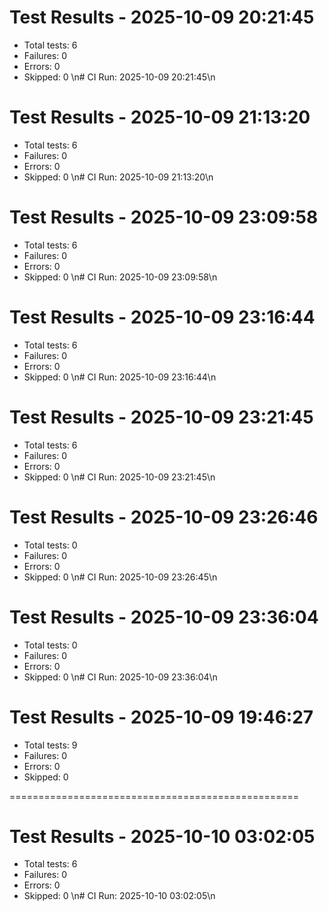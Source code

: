 # Test Results - 2025-10-09 20:21:45

- Total tests: 6
- Failures: 0
- Errors: 0
- Skipped: 0
\n# CI Run: 2025-10-09 20:21:45\n

# Test Results - 2025-10-09 21:13:20

- Total tests: 6
- Failures: 0
- Errors: 0
- Skipped: 0
\n# CI Run: 2025-10-09 21:13:20\n

# Test Results - 2025-10-09 23:09:58

- Total tests: 6
- Failures: 0
- Errors: 0
- Skipped: 0
\n# CI Run: 2025-10-09 23:09:58\n

# Test Results - 2025-10-09 23:16:44

- Total tests: 6
- Failures: 0
- Errors: 0
- Skipped: 0
\n# CI Run: 2025-10-09 23:16:44\n

# Test Results - 2025-10-09 23:21:45

- Total tests: 6
- Failures: 0
- Errors: 0
- Skipped: 0
\n# CI Run: 2025-10-09 23:21:45\n

# Test Results - 2025-10-09 23:26:46

- Total tests: 0
- Failures: 0
- Errors: 0
- Skipped: 0
\n# CI Run: 2025-10-09 23:26:45\n

# Test Results - 2025-10-09 23:36:04

- Total tests: 0
- Failures: 0
- Errors: 0
- Skipped: 0
\n# CI Run: 2025-10-09 23:36:04\n

# Test Results - 2025-10-09 19:46:27

- Total tests: 9
- Failures: 0
- Errors: 0
- Skipped: 0


==================================================
# Test Results - 2025-10-10 03:02:05

- Total tests: 6
- Failures: 0
- Errors: 0
- Skipped: 0
\n# CI Run: 2025-10-10 03:02:05\n
